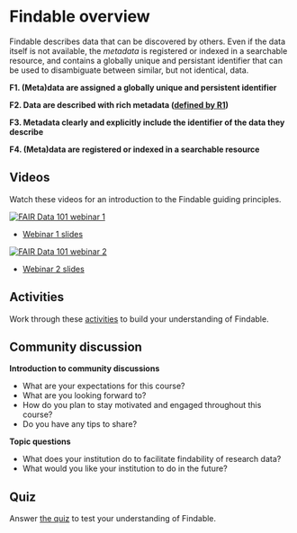 # Findable overview

Findable describes data that can be discovered by others. Even if the data itself is not available, the *metadata* is registered or indexed in a searchable resource,
and contains a globally unique and persistant identifier that can be used to disambiguate between similar, but not identical, data.

**F1. (Meta)data are assigned a globally unique and persistent identifier**

**F2. Data are described with rich metadata ([defined by R1](../4-reusable/overview.md))**

**F3. Metadata clearly and explicitly include the identifier of the data they describe**

**F4. (Meta)data are registered or indexed in a searchable resource**

## Videos

Watch these videos for an introduction to the Findable guiding principles.

[![FAIR Data 101 webinar 1](https://img.youtube.com/vi/R2lL5z8Q5_c/0.jpg)](https://www.youtube.com/watch?v=R2lL5z8Q5_c)

* [Webinar 1 slides](webinar-1-slides.pdf)

[![FAIR Data 101 webinar 2](https://img.youtube.com/vi/vSRXLMcFkQA/0.jpg)](https://www.youtube.com/watch?v=vSRXLMcFkQA)

* [Webinar 2 slides](webinar-2-slides.pdf)

## Activities

Work through these [activities](activities.md) to build your understanding of Findable.

## Community discussion

**Introduction to community discussions**
* What are your expectations for this course? 
* What are you looking forward to?
* How do you plan to stay motivated and engaged throughout this course? 
* Do you have any tips to share? 

**Topic questions**
* What does your institution do to facilitate findability of research data? 
* What would you like your institution to do in the future?

## Quiz

Answer [the quiz](quiz.md) to test your understanding of Findable.
